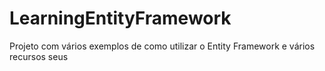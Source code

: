 # LearningEntityFramework
Projeto com vários exemplos de como utilizar o Entity Framework e vários recursos seus
